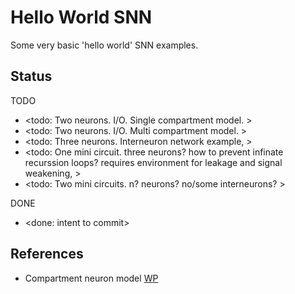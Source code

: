# Hello World SNN

Some very basic 'hello world' SNN examples.

## Status

TODO
* <todo: Two neurons. I/O. Single compartment model. >
* <todo: Two neurons. I/O. Multi compartment model. >
* <todo: Three neurons. Interneuron network example, >
* <todo: One mini circuit. three neurons? how to prevent infinate recurssion loops? requires environment for leakage and signal weakening, >
* <todo: Two mini circuits. n? neurons? no/some interneurons? >

DONE
* <done: intent to commit>

## References

* Compartment neuron model [WP](https://en.wikipedia.org/wiki/Compartmental_neuron_models)
